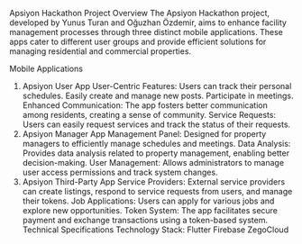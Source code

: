 Apsiyon Hackathon Project
Overview
The Apsiyon Hackathon project, developed by Yunus Turan and Oğuzhan Özdemir, aims to enhance facility management processes through three distinct mobile applications. These apps cater to different user groups and provide efficient solutions for managing residential and commercial properties.

Mobile Applications
1. Apsiyon User App
User-Centric Features:
Users can track their personal schedules.
Easily create and manage new posts.
Participate in meetings.
Enhanced Communication:
The app fosters better communication among residents, creating a sense of community.
Service Requests:
Users can easily request services and track the status of their requests.
2. Apsiyon Manager App
Management Panel:
Designed for property managers to efficiently manage schedules and meetings.
Data Analysis:
Provides data analysis related to property management, enabling better decision-making.
User Management:
Allows administrators to manage user access permissions and track system changes.
3. Apsiyon Third-Party App
Service Providers:
External service providers can create listings, respond to service requests from users, and manage their tokens.
Job Applications:
Users can apply for various jobs and explore new opportunities.
Token System:
The app facilitates secure payment and exchange transactions using a token-based system.
Technical Specifications
Technology Stack:
Flutter
Firebase
ZegoCloud
